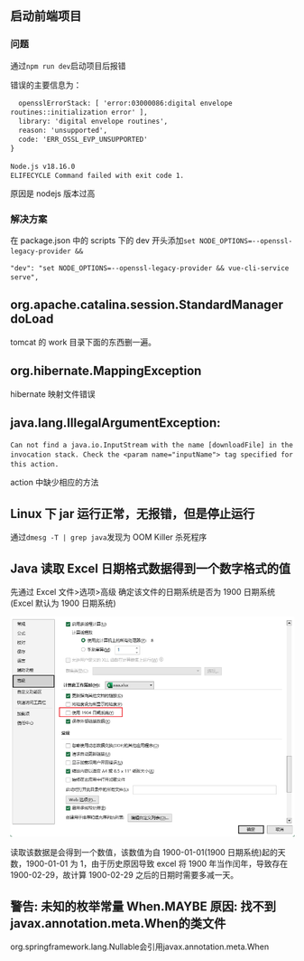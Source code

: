 ## 启动前端项目

### 问题

通过`npm run dev`启动项目后报错

错误的主要信息为：

```
  opensslErrorStack: [ 'error:03000086:digital envelope routines::initialization error' ],
  library: 'digital envelope routines',
  reason: 'unsupported',
  code: 'ERR_OSSL_EVP_UNSUPPORTED'
}

Node.js v18.16.0
ELIFECYCLE Command failed with exit code 1.
```

原因是 nodejs 版本过高

### 解决方案

在 package.json 中的 scripts 下的 dev 开头添加`set NODE_OPTIONS=--openssl-legacy-provider && `

```
"dev": "set NODE_OPTIONS=--openssl-legacy-provider && vue-cli-service serve",
```

## org.apache.catalina.session.StandardManager doLoad

tomcat 的 work 目录下面的东西删一遍。

## org.hibernate.MappingException

hibernate 映射文件错误

## java.lang.IllegalArgumentException:

`Can not find a java.io.InputStream with the name [downloadFile] in the invocation stack. Check the <param name="inputName"> tag specified for this action.`

action 中缺少相应的方法

## Linux 下 jar 运行正常，无报错，但是停止运行

通过`dmesg -T | grep java`发现为 OOM Killer 杀死程序

## Java 读取 Excel 日期格式数据得到一个数字格式的值

先通过 Excel 文件>选项>高级 确定该文件的日期系统是否为 1900 日期系统(Excel 默认为 1900 日期系统)

![img.png](img.png)

读取该数据是会得到一个数值，该数值为自 1900-01-01(1900 日期系统)起的天数，1900-01-01 为 1，由于历史原因导致 excel 将 1900 年当作闰年，导致存在
1900-02-29，故计算 1900-02-29 之后的日期时需要多减一天。

## 警告: 未知的枚举常量 When.MAYBE 原因: 找不到javax.annotation.meta.When的类文件

org.springframework.lang.Nullable会引用javax.annotation.meta.When